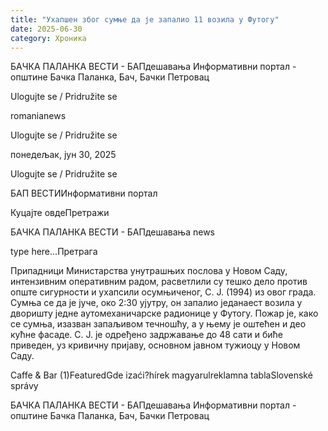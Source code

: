 ```yaml
---
title: "Ухапшен због сумње да је запалио 11 возила у Футогу"
date: 2025-06-30
category: Хроника
---
```


БАЧКА ПАЛАНКА ВЕСТИ - БАПдешавања Информативни портал - општине Бачка Паланка, Бач, Бачки Петровац

Ulogujte se / Pridružite se

romanianews

Ulogujte se / Pridružite se

понедељак, јун 30, 2025

Ulogujte se / Pridružite se

БАП ВЕСТИИнформативни портал

Куцајте овдеПретражи

БАЧКА ПАЛАНКА ВЕСТИ - БАПдешавања news

type here...Претрага

Припадници Министарства унутрашњих послова у Новом Саду, интензивним оперативним радом, расветлили су тешко дело против опште сигурности и ухапсили осумњиченог, С. Ј. (1994) из овог града.
Сумња се да је јуче, око 2:30 ујутру, он запалио једанаест возила у дворишту једне аутомеханичарске радионице у Футогу. Пожар је, како се сумња, изазван запаљивом течношћу, а у њему је оштећен и део кућне фасаде.
С. Ј. је одређено задржавање до 48 сати и биће приведен, уз кривичну пријаву,
основном јавном тужиоцу у Новом Саду.

Caffe & Bar (1)FeaturedGde izaći?hírek magyarulreklamna tablaSlovenské správy

БАЧКА ПАЛАНКА ВЕСТИ - БАПдешавања Информативни портал - општине Бачка Паланка, Бач, Бачки Петровац
